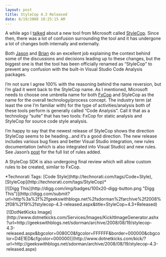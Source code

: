 ```yaml
---
layout: post
title: StyleCop 4.3 Released
date: 8/19/2008 10:25:15 AM
---
```


A while ago I [talked](http://geekswithblogs.net/sdorman/archive/2008/05/25/source-analysis.aspx) about a new tool from Microsoft called [StyleCop](http://code.msdn.microsoft.com/sourceanalysis). Since then, there was a lot of confusion surrounding the tool and it has undergone a lot of changes both internally and externally.

Both [Jason](http://blogs.msdn.com/sourceanalysis/archive/2008/07/20/clearing-up-confusion.aspx) and [Brian](http://blogs.msdn.com/bharry/archive/2008/07/19/clearing-up-confusion.aspx) do an excellent job explaining the context behind some of the discussions and decisions leading up to these changes, but the biggest one is that the tool has been officially renamed as “StyleCop” to prevent any confusion with the built-in Visual Studio Code Analysis packages. 

I’m not sure I agree 100% with the reasoning behind the name reversion, but I’m glad it went back to the StyleCop name. As I mentioned, Microsoft needs to choose one umbrella name for both [FxCop](http://msdn.microsoft.com/en-us/library/bb429476(VS.80).aspx) and StyleCop as the name for the overall technology/process concept. The industry term (at least the one I’m familiar with) for the type of activities/analysis both of these tools perform is generally called “Code Analysis”. Call it that as a technology “suite” that has two tools: FxCop for static analysis and StyleCop for source code style analysis.

I’m happy to say that the newest release of StyleCop shows the direction StyleCop seems to be heading…and it’s a good direction. The new release includes various bug fixes and better Visual Studio integration, new rules documentation (which is also integrated into Visual Studio) and new rules. See Jason’s [post](http://blogs.msdn.com/sourceanalysis/archive/2008/08/19/stylecop-4-3-is-released.aspx) for the full list of rules added.

A StyleCop SDK is also undergoing final review which will allow custom rules to be created, similar to FxCop.
  <div class="wlWriterSmartContent" id="scid:0767317B-992E-4b12-91E0-4F059A8CECA8:af8dadd3-ee96-451e-bacc-c3058834ec0e" style="padding-right: 0px; display: inline; padding-left: 0px; float: none; padding-bottom: 0px; margin: 0px; padding-top: 0px">*Technorati Tags: [Code Style](http://technorati.com/tags/Code+Style), [StyleCop](http://technorati.com/tags/StyleCop)*</div><div class="wlWriterHeaderFooter" style="text-align:left; margin:0px; padding:4px 0px 4px 0px;">[![Digg This](http://digg.com/img/badges/100x20-digg-button.png "Digg This")](http://digg.com/submit?url=http%3a%2f%2fgeekswithblogs.net%2fsdorman%2farchive%2f2008%2f08%2f19%2fstylecop-4.3-released.aspx&title=StyleCop+4.3+Released)</div><div class="wlWriterHeaderFooter" style="text-align:left; margin:0px; padding:4px 4px 4px 4px;">[![DotNetKicks Image](http://www.dotnetkicks.com/Services/Images/KickItImageGenerator.ashx?url=http://geekswithblogs.net/sdorman/archive/2008/08/19/stylecop-4.3-released.aspx&bgcolor=0080C0&fgcolor=FFFFFF&border=000000&cbgcolor=D4E1ED&cfgcolor=000000)](http://www.dotnetkicks.com/kick/?url=http://geekswithblogs.net/sdorman/archive/2008/08/19/stylecop-4.3-released.aspx)</div>
